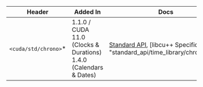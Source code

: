| Header                                         | Added In          | Docs |
|------------------------------------------------|-------------------|------|
| `<cuda/std/chrono>`*                           | 1.1.0 / CUDA 11.0 (Clocks & Durations)<br/>1.4.0 (Calendars & Dates) | [Standard API](https://en.cppreference.com/w/cpp/header/chrono), [libcu++ Specifics]({{ "standard_api/time_library/chrono.html" | relative_url }})|
